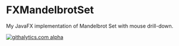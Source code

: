 FXMandelbrotSet
===============

My JavaFX implementation of Mandelbrot Set with mouse drill-down.

[![githalytics.com alpha](https://cruel-carlota.pagodabox.com/2e245e9ca199fae08253876cda07c1c9 "githalytics.com")](http://githalytics.com/oehm-smith/FXMandelbrotSet)
